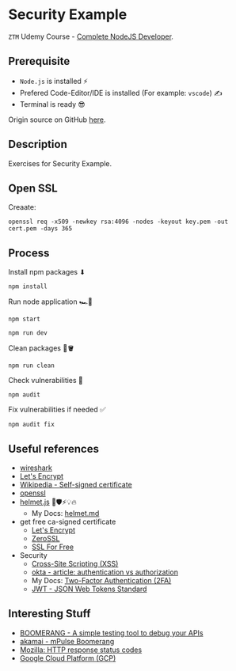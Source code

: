 # Security Example

`ZTM` Udemy Course - [Complete NodeJS Developer](https://www.udemy.com/course/complete-nodejs-developer-zero-to-mastery).

## Prerequisite

- `Node.js` is installed ⚡
- Prefered Code-Editor/IDE is installed (For example: `vscode`) ✍
- Terminal is ready 😎

Origin source on GitHub [here](https://github.com/odziem/security-example).

## Description

Exercises for Security Example.

## Open SSL

Creaate:

```shell
openssl req -x509 -newkey rsa:4096 -nodes -keyout key.pem -out cert.pem -days 365
```

## Process

Install npm packages ⬇

```shell
npm install
```

Run node application 🏎️💨

```shell
npm start
```

```shell
npm run dev
```

Clean packages 🧹🪣

```shell
npm run clean
```

Check vulnerabilities 🤔

```shell
npm audit
```

Fix vulnerabilities if needed ✅

```shell
npm audit fix
```

## Useful references

- [wireshark](https://www.wireshark.org/)
- [Let's Encrypt](https://letsencrypt.org/)
- [Wikipedia - Self-signed certificate](https://en.wikipedia.org/wiki/Self-signed_certificate)
- [openssl](https://openssl.org/)
- [helmet.js](https://helmetjs.github.io/) 🔐🛡️⚡💡🔥
  - My Docs: [helmet.md](./docs/helmet.md)
- get free ca-signed certificate
  - [Let's Encrypt](https://letsencrypt.org/)
  - [ZeroSSL](https://zerossl.com/)
  - [SSL For Free](https://www.sslforfree.com/)
- Security
  - [Cross-Site Scripting (XSS)](https://www.blackduck.com/glossary/what-is-cross-site-scripting.html#:~:text=Definition,the%20user%20to%20click%20it.)
  - [okta - article: authentication vs authorization](https://www.okta.com/identity-101/authentication-vs-authorization/#:~:text=Authentication%20confirms%20that%20users%20are,and%20access%20management%20(IAM).)
  - My Docs: [Two-Factor Authentication (2FA)](./docs/two-factor-authentication.md)
  - [JWT - JSON Web Tokens Standard](https://jwt.io/)

## Interesting Stuff

- [BOOMERANG - A simple testing tool to debug your APIs](https://boomerangapi.com/)
- [akamai - mPulse Boomerang](https://techdocs.akamai.com/mpulse-boomerang/docs/welcome-to-mpulse-boomerang)
- [Mozilla: HTTP response status codes](https://developer.mozilla.org/en-US/docs/Web/HTTP/Status)
- [Google Cloud Platform (GCP)](https://cloud.google.com/gcp)